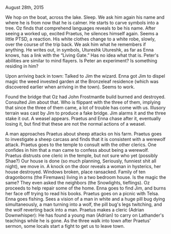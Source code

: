 August 28th, 2015

We hop on the boat, across the lake. Sleep. We ask him again his name and where he is from now that he is calmer. He starts to carve symbols into a tree. Oz finds that comprehend languages reveals to be his name. After seeing a worked up, excited Praetus, he silences himself again. Seems a little PTSD, a reaction. His white clothes change to a white robe, slowly, over the course of the trip back.
We ask him what he remembers if anything. He writes out, in symbols, Utureshk
Utureshk, as far as Enna knows, has a link with the “Living Gate.” Has no idea what that is. 
Peter's abilities are similar to mind flayers. Is Peter an experiment? Is something residing in him?

Upon arriving back in town:
	Talked to Jim the wizard. 
	Enna got Jim to dispel magic the weed invested garden at the Bronzeleaf residence (which was 	discovered earlier when arriving in the town). Seems to work.

Found the bridge that Oz had John Frostmantle build burned and destroyed.
	Consulted Jim about that. Who is flippant with the three of them, implying that since the three 	of them came, a lot of trouble has come with us. 
	Illusory terrain was cast by Jim to produce a fake bridge. Jim alarms it and the three stake it 	out. A weasel appears. Praetus and Enna chase after it, eventually losing it, but find that these 	are not the normal actions of a weasel.

A man approaches Praetus about sheep attacks on his farm. Praetus goes to investigate a sheep carcass and finds that it is consistent with a werewolf attack. Praetus goes to the temple to consult with the other clerics. One confides in him that a man came to confess about being a werewolf.
Praetus distrusts one cleric in the temple, but not sure who yet (possibly Shae?)
Our house is done (so much planning, Seriously, funniest shit all night), we move in. 
A knock on the door reveals a woman in hysterics, her house destroyed. Windows broken, place ransacked. Family of ten dragonborns (the Firemaws) living in a two bedroom house. Is the magic the same? They even asked the neighbors (the Snowlights, tieflings).
Oz proceeds to help repair some of the home.
Enna goes to find Jim, and burns her face off trying to read his books.
Praetus goes on a picnic with Telsa. 
Enna goes fishing. Sees a vision of a man in white and a huge pill bug dying simultaneously, a man turning into a wolf, the pill bug's legs twitching, and the wolf reverting back into a man.
Praetus makes a cleric (Adrian Downwhisper): He has found a young man (Adrian) to carry on Lathander's teachings while he is gone.
As the three walk into town after Praetus' sermon, some locals start a fight to get us to leave town.